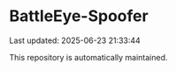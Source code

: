 # BattleEye-Spoofer

Last updated: 2025-06-23 21:33:44

This repository is automatically maintained.
